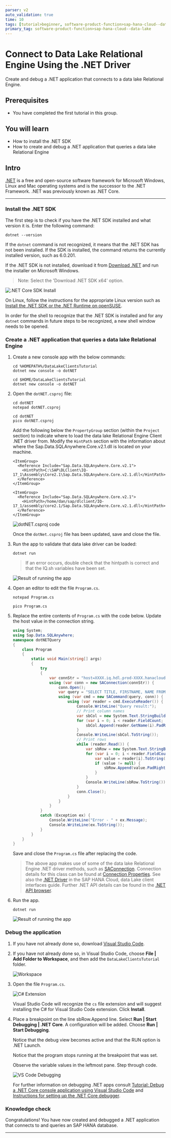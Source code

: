 ```yaml
---
parser: v2
auto_validation: true
time: 10
tags: [tutorial>beginner, software-product-function>sap-hana-cloud--data-lake, software-product>sap-hana-cloud]
primary_tag: software-product-function>sap-hana-cloud--data-lake
---
```


# Connect to Data Lake Relational Engine Using the .NET Driver
<!-- description --> Create and debug a .NET application that connects to a data lake Relational Engine.

## Prerequisites
 - You have completed the first tutorial in this group.

## You will learn
  - How to install the .NET SDK
  - How to create and debug a .NET application that queries a data lake Relational Engine

## Intro
[.NET](https://en.wikipedia.org/wiki/.NET_Core) is a free and open-source software framework for Microsoft Windows, Linux and Mac operating systems and is the successor to the .NET Framework.  .NET was previously known as .NET Core.

---

### Install the .NET SDK
The first step is to check if you have the .NET SDK  installed and what version it is.  Enter the following command:

```Shell
dotnet --version  
```  
If the `dotnet` command is not recognized, it means that the .NET SDK has not been installed. If the SDK is installed, the command returns the currently installed version, such as 6.0.201.  

If the .NET SDK is not installed, download it from [Download .NET](https://dotnet.microsoft.com/download) and run the installer on Microsoft Windows.
> Note: Select the 'Download .NET SDK x64' option.

![.NET Core SDK Install](install.png)

On Linux, follow the instructions for the appropriate Linux version such as [Install the .NET SDK or the .NET Runtime on openSUSE](https://docs.microsoft.com/en-us/dotnet/core/install/linux-opensuse).

In order for the shell to recognize that the .NET SDK is installed and for any `dotnet` commands in future steps to be recognized, a new shell window needs to be opened.


### Create a .NET application that queries a data lake Relational Engine
1.  Create a new console app with the below commands:

    ```Shell (Microsoft Windows)
    cd %HOMEPATH%/DataLakeClientsTutorial
    dotnet new console -o dotNET
    ```  

    ```Shell (Linux)
    cd $HOME/DataLakeClientsTutorial
    dotnet new console -o dotNET
    ```

2.  Open the `dotNET.csproj` file:

    ```Shell (Microsoft Windows)
    cd dotNET
    notepad dotNET.csproj
    ```

    ```Shell (Linux)
    cd dotNET
    pico dotNET.csproj
    ```

    Add the following below the `PropertyGroup` section (within the `Project` section) to indicate where to load the data lake Relational Engine Client .NET driver from.  Modify the `HintPath` section with the information about where the Sap.Data.SQLAnywhere.Core.v2.1.dll is located on your machine.

    ```Shell (Microsoft Windows)
    <ItemGroup>
      <Reference Include="Sap.Data.SQLAnywhere.Core.v2.1">
        <HintPath>C:\SAP\DLClient\IQ-17_1\Assembly\Core2.1\Sap.Data.SQLAnywhere.Core.v2.1.dll</HintPath>
      </Reference>
    </ItemGroup>
    ```

    ```Shell (Linux)
    <ItemGroup>
      <Reference Include="Sap.Data.SQLAnywhere.Core.v2.1">
        <HintPath>/home/dan/sap/dlclient/IQ-17_1/assembly/core2.1/Sap.Data.SQLAnywhere.Core.v2.1.dll</HintPath>
      </Reference>
    </ItemGroup>
    ```
    
    ![dotNET.csproj code](dotNET-csproj-code.png)

    Once the `dotNet.csproj` file has been updated, save and close the file.

3.  Run the app to validate that data lake driver can be loaded:

    ```Shell
    dotnet run
    ```
    >If an error occurs, double check that the hintpath is correct and that the IQ.sh variables have been set.

    ![Result of running the app](result0.png)

4.  Open an editor to edit the file `Program.cs`.
    ```Shell (Windows)
    notepad Program.cs
    ```

    ```Shell (Linux)
    pico Program.cs
    ```
 
5.  Replace the entire contents of `Program.cs` with the code below. Update the host value in the connection string.

    ```C#
    using System;
    using Sap.Data.SQLAnywhere;
    namespace dotNETQuery
    {
        class Program
        {
            static void Main(string[] args)
            {
                try
                {
                    var connStr = "host=XXXX.iq.hdl.prod-XXXX.hanacloud.ondemand.com:443;UID=USER1;PWD=Password1;ENC=TLS(tls_type=rsa;direct=yes)";
                    using (var conn = new SAConnection(connStr)) {
                        conn.Open();
                        var query = "SELECT TITLE, FIRSTNAME, NAME FROM HOTELS.CUSTOMER";
                        using (var cmd = new SACommand(query, conn)) {
                            using (var reader = cmd.ExecuteReader()) {
                                Console.WriteLine("Query result:");
                                // Print column names
                                var sbCol = new System.Text.StringBuilder();
                                for (var i = 0; i < reader.FieldCount; i++) {
                                    sbCol.Append(reader.GetName(i).PadRight(20));
                                }
                                Console.WriteLine(sbCol.ToString());
                                // Print rows
                                while (reader.Read()) {
                                    var sbRow = new System.Text.StringBuilder();
                                    for (var i = 0; i < reader.FieldCount; i++) {
                                        var value = reader[i].ToString();
                                        if (value != null) {
                                            sbRow.Append(value.PadRight(20));
                                        }
                                    }
                                    Console.WriteLine(sbRow.ToString());
                                }
                                conn.Close();
                            }
                        }
                    }
                }
                catch (Exception ex) {
                    Console.WriteLine("Error - " + ex.Message);
                    Console.WriteLine(ex.ToString());
                }
            }
        }
    }
    ```

    Save and close the `Program.cs` file after replacing the code.

    >The above app makes use of some of the data lake Relational Engine .NET driver  methods, such as [SAConnection](https://help.sap.com/docs/SAP_HANA_DATA_LAKE/a894a54d84f21015b142ffe773888f8c/3c0ff5b76c5f10148352aa573b2bc242.html).  Connection details for this class can be found at [Connection Properties](https://help.sap.com/docs/SAP_HANA_DATA_LAKE/a894a54d84f21015b142ffe773888f8c/9da0c496b1cc4245bae5f9cadf98e5fc.html).  See also the [.NET Driver](https://help.sap.com/docs/SAP_HANA_DATA_LAKE/a895964984f210158925ce02750eb580/aa95e60108104aac808272f210f52e19.html) in the SAP HANA Cloud, data Lake client interfaces guide.  Further .NET API details can be found in the [.NET API browser](https://docs.microsoft.com/en-us/dotnet/api/?view=net-6.0).

6.  Run the app.

    ```Shell
    dotnet run
    ```
    ![Result of running the app](result.png)



### Debug the application
1. If you have not already done so, download [Visual Studio Code](https://code.visualstudio.com/Download).

2. If you have not already done so, in Visual Studio Code, choose **File | Add Folder to Workspace**, and then add the `DataLakeClientsTutorial` folder.

    ![Workspace](workspace.png)

3. Open the file `Program.cs`.

    ![C# Extension](extension.png)

    Visual Studio Code will recognize the `cs` file extension and will suggest installing the C# for Visual Studio Code extension.  Click **Install**.

4. Place a breakpoint on the line sbRow.Append line.  Select **Run | Start Debugging | .NET Core**.  A configuration will be added.  Choose **Run | Start Debugging**.

    Notice that the debug view becomes active and that the RUN option is .NET Launch.

    Notice that the program stops running at the breakpoint that was set.

    Observe the variable values in the leftmost pane.  Step through code.

    ![VS Code Debugging](debugging.png)  

    For further information on debugging .NET apps consult [Tutorial: Debug a .NET Core console application using Visual Studio Code](https://docs.microsoft.com/en-us/dotnet/core/tutorials/debugging-with-visual-studio-code) and [Instructions for setting up the .NET Core debugger](https://github.com/OmniSharp/omnisharp-vscode/blob/master/debugger.md).

### Knowledge check
Congratulations! You have now created and debugged a .NET application that connects to and queries an SAP HANA database.  




---
